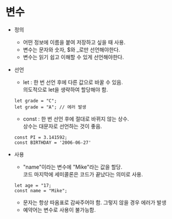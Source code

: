 # **변수**
* 정의 

    - 어떤 정보에 이름을 붙여 저장하고 싶을 때 사용.
    - 변수는 문자와 숫자, $와 _로만 선언해야한다.  
    - 변수는 읽기 쉽고 이해할 수 있게 선언해야한다.

* 선언

    - let : 한 번 선언 후에 다른 값으로 바꿀 수 있음.  
    의도적으로 let을 생략하여 할당해야 함.
    ```JS
    let grade = "C";
    let grade = "A"; // 에러 발생
    ``` 
    - const : 한 번 선언 후에 절대로 바뀌지 않는 상수.  
    상수는 대문자로 선언하는 것이 좋음.
    ```JS
    const PI = 3.141592;
    const BIRTHDAY = '2006-06-27'
    ```

* 사용
    
    - "name"이라는 변수에 "Mike"라는 값을 할당.  
    코드 마지막에 세미콜론은 코드가 끝났다는 의미로 사용.  
    ```JS
    let age = "17;
    const name = "Mike"; 
    ```
    - 문자는 항상 따옴표로 감싸주어야 함. 그렇지 않을 경우 에러가 발생
    - 예약어는 변수로 사용이 불가능함.


